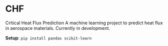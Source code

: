 # CHF
Critical Heat Flux Prediction
A machine learning project to predict heat flux in aerospace materials. Currently in development.

**Setup**: `pip install pandas scikit-learn` 
